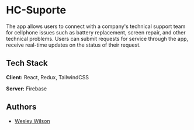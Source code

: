 
# HC-Suporte

The app allows users to connect with a company's technical support team for cellphone issues such as battery replacement, screen repair, and other technical problems. Users can submit requests for service through the app, receive real-time updates on the status of their request.


## Tech Stack

**Client:** React, Redux, TailwindCSS

**Server:** Firebase


## Authors

- [Wesley Wilson](https://github.com/wesleywil)
